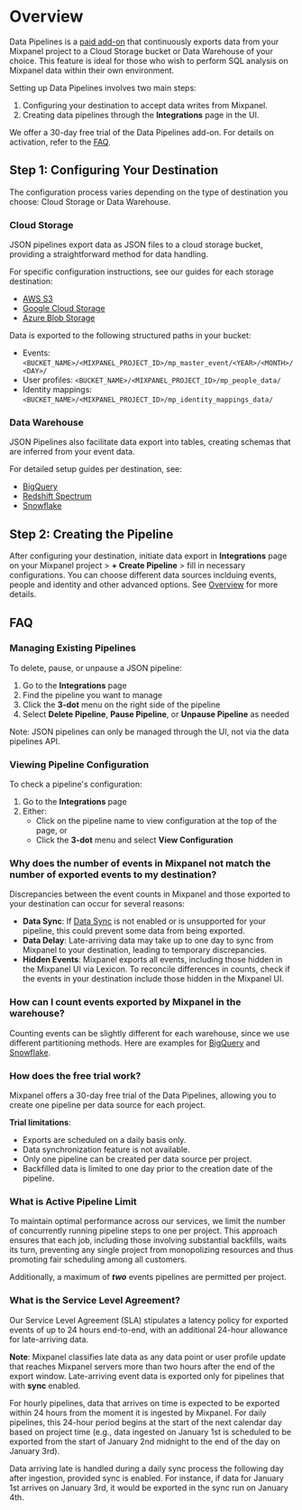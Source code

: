 # Overview

Data Pipelines is a [paid add-on](https://mixpanel.com/pricing) that continuously exports data from your Mixpanel project to a Cloud Storage bucket or Data Warehouse of your choice. This feature is ideal for those who wish to perform SQL analysis on Mixpanel data within their own environment.

Setting up Data Pipelines involves two main steps:

1. Configuring your destination to accept data writes from Mixpanel.
2. Creating data pipelines through the **Integrations** page in the UI.

We offer a 30-day free trial of the Data Pipelines add-on. For details on activation, refer to the [FAQ](#how-does-the-free-trial-work).

## Step 1: Configuring Your Destination

The configuration process varies depending on the type of destination you choose: Cloud Storage or Data Warehouse.

### Cloud Storage

JSON pipelines export data as JSON files to a cloud storage bucket, providing a straightforward method for data handling.

For specific configuration instructions, see our guides for each storage destination:

- [AWS S3](/docs/data-pipelines/integrations/aws-s3)
- [Google Cloud Storage](/docs/data-pipelines/integrations/gcp-gcs)
- [Azure Blob Storage](/docs/data-pipelines/integrations/azure-blob-storage)

Data is exported to the following structured paths in your bucket:

- Events: `<BUCKET_NAME>/<MIXPANEL_PROJECT_ID>/mp_master_event/<YEAR>/<MONTH>/<DAY>/`
- User profiles: `<BUCKET_NAME>/<MIXPANEL_PROJECT_ID>/mp_people_data/`
- Identity mappings: `<BUCKET_NAME>/<MIXPANEL_PROJECT_ID>/mp_identity_mappings_data/`

### Data Warehouse

JSON Pipelines also facilitate data export into tables, creating schemas that are inferred from your event data.

For detailed setup guides per destination, see:

- [BigQuery](/docs/data-pipelines/integrations/bigquery)
- [Redshift Spectrum](/docs/data-pipelines/integrations/redshift-spectrum)
- [Snowflake](/docs/data-pipelines/integrations/snowflake)

## Step 2: Creating the Pipeline

After configuring your destination, initiate data export in **Integrations** page on your Mixpanel project > **+ Create Pipeline** > fill in necessary configurations. You can choose different data sources inclduing events, people and identity and other advanced options. See [Overview](/docs/data-pipelines/json-pipelines) for more details.

## FAQ

### Managing Existing Pipelines

To delete, pause, or unpause a JSON pipeline:

1. Go to the **Integrations** page
2. Find the pipeline you want to manage
3. Click the **3-dot** menu on the right side of the pipeline
4. Select **Delete Pipeline**, **Pause Pipeline**, or **Unpause Pipeline** as needed

Note: JSON pipelines can only be managed through the UI, not via the data pipelines API.

### Viewing Pipeline Configuration

To check a pipeline's configuration:

1. Go to the **Integrations** page
2. Either:
   - Click on the pipeline name to view configuration at the top of the page, or
   - Click the **3-dot** menu and select **View Configuration**

### Why does the number of events in Mixpanel not match the number of exported events to my destination?

Discrepancies between the event counts in Mixpanel and those exported to your destination can occur for several reasons:

- **Data Sync**: If [Data Sync](/docs/data-pipelines/json-pipelines#data-sync) is not enabled or is unsupported for your pipeline, this could prevent some data from being exported.
- **Data Delay**: Late-arriving data may take up to one day to sync from Mixpanel to your destination, leading to temporary discrepancies.
- **Hidden Events**: Mixpanel exports all events, including those hidden in the Mixpanel UI via Lexicon. To reconcile differences in counts, check if the events in your destination include those hidden in the Mixpanel UI.

### How can I count events exported by Mixpanel in the warehouse?

Counting events can be slightly different for each warehouse, since we use different partitioning methods. Here are examples for [BigQuery](/docs/data-pipelines/integrations/bigquery#get-the-number-of-events-each-day) and [Snowflake](/docs/data-pipelines/integrations/snowflake#get-the-number-of-events-each-day).

### How does the free trial work?

Mixpanel offers a 30-day free trial of the Data Pipelines, allowing you to create one pipeline per data source for each project.

**Trial limitations**:

- Exports are scheduled on a daily basis only.
- Data synchronization feature is not available.
- Only one pipeline can be created per data source per project.
- Backfilled data is limited to one day prior to the creation date of the pipeline.

### What is Active Pipeline Limit

To maintain optimal performance across our services, we limit the number of concurrently running pipeline steps to one per project. This approach ensures that each job, including those involving substantial backfills, waits its turn, preventing any single project from monopolizing resources and thus promoting fair scheduling among all customers.

Additionally, a maximum of **_two_** events pipelines are permitted per project.

### What is the Service Level Agreement?

Our Service Level Agreement (SLA) stipulates a latency policy for exported events of up to 24 hours end-to-end, with an additional 24-hour allowance for late-arriving data.

**Note**: Mixpanel classifies late data as any data point or user profile update that reaches Mixpanel servers more than two hours after the end of the export window. Late-arriving event data is exported only for pipelines that with **sync** enabled.

For hourly pipelines, data that arrives on time is expected to be exported within 24 hours from the moment it is ingested by Mixpanel. For daily pipelines, this 24-hour period begins at the start of the next calendar day based on project time (e.g., data ingested on January 1st is scheduled to be exported from the start of January 2nd midnight to the end of the day on January 3rd).

Data arriving late is handled during a daily sync process the following day after ingestion, provided sync is enabled. For instance, if data for January 1st arrives on January 3rd, it would be exported in the sync run on January 4th.

